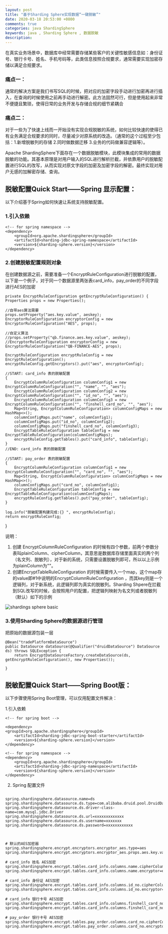 ```yaml
---
layout: post
title: "基于Sharding Sphere实现数据“一键脱敏”"
date: 2020-03-18 20:53:00 +0800
comments: true
categories: java ShardingSphere
keywords: java , Sharding Sphere , 数据脱敏
description: 
---
```



在真实业务场景中，数据库中经常需要存储某些客户的关键性敏感信息如：身份证号、银行卡号、姓名、手机号码等，此类信息按照合规要求，通常需要实现加密存储以满足合规要求。



### 痛点一：

通常的解决方案是我们书写SQL的时候，把对应的加密字段手动进行加密再进行插入，在查询的时候使用之前再手动进行解密。此方法固然可行，但是使用起来非常不便捷且繁琐，使得日常的业务开发与存储合规的细节紧耦合

### 痛点二：

对于一些为了快速上线而一开始没有实现合规脱敏的系统，如何比较快速的使得已有业务满足合规要求的同时，尽量减少对原系统的改造。（通常的这个过程至少包括：1.新增脱敏列的存储 2.同时做数据迁移 3.业务的代码做兼容逻辑等）。





Apache ShardingSphere下面存在一个数据脱敏模块，此模块集成的常用的数据脱敏的功能。其基本原理是对用户输入的SQL进行解析拦截，并依靠用户的脱敏配置进行SQL的改写，从而实现对原文字段的加密及加密字段的解密。最终实现对用户无感的加解密存储、查询。



## 脱敏配置Quick Start——Spring 显示配置：


以下介绍基于Spring如何快速让系统支持脱敏配置。



### 1.引入依赖

	<!-- for spring namespace -->
	<dependency>
		<groupId>org.apache.shardingsphere</groupId>
		<artifactId>sharding-jdbc-spring-namespace</artifactId>
		<version>${sharding-sphere.version}</version>
	</dependency>



### 2.创建脱敏配置规则对象

在创建数据源之前，需要准备一个EncryptRuleConfiguration进行脱敏的配置，以下是一个例子，对于同一个数据源里两张表card_info，pay_order的不同字段进行AES的加密



    private EncryptRuleConfiguration getEncryptRuleConfiguration() {
    Properties props = new Properties();
    
    //自带aes算法需要
    props.setProperty("aes.key.value", aeskey);
    EncryptorRuleConfiguration encryptorConfig = new EncryptorRuleConfiguration("AES", props);
    
    //自定义算法
    //props.setProperty("qb.finance.aes.key.value", aeskey);
    //EncryptorRuleConfiguration encryptorConfig = new EncryptorRuleConfiguration("QB-FINANCE-AES", props);
    
    EncryptRuleConfiguration encryptRuleConfig = new EncryptRuleConfiguration();
    encryptRuleConfig.getEncryptors().put("aes", encryptorConfig);
    
    //START: card_info 表的脱敏配置
    {
        EncryptColumnRuleConfiguration columnConfig1 = new EncryptColumnRuleConfiguration("", "name", "", "aes");
        EncryptColumnRuleConfiguration columnConfig2 = new EncryptColumnRuleConfiguration("", "id_no", "", "aes");
        EncryptColumnRuleConfiguration columnConfig3 = new EncryptColumnRuleConfiguration("", "finshell_card_no", "", "aes");
        Map<String, EncryptColumnRuleConfiguration> columnConfigMaps = new HashMap<>();
        columnConfigMaps.put("name", columnConfig1);
        columnConfigMaps.put("id_no", columnConfig2);
        columnConfigMaps.put("finshell_card_no", columnConfig3);
        EncryptTableRuleConfiguration tableConfig = new EncryptTableRuleConfiguration(columnConfigMaps);
        encryptRuleConfig.getTables().put("card_info", tableConfig);
    }
    //END: card_info 表的脱敏配置
    
    //START: pay_order 表的脱敏配置
    {
        EncryptColumnRuleConfiguration columnConfig1 = new EncryptColumnRuleConfiguration("", "card_no", "", "aes");
        Map<String, EncryptColumnRuleConfiguration> columnConfigMaps = new HashMap<>();
        columnConfigMaps.put("card_no", columnConfig1);
        EncryptTableRuleConfiguration tableConfig = new EncryptTableRuleConfiguration(columnConfigMaps);
        encryptRuleConfig.getTables().put("pay_order", tableConfig);
    }
    
    log.info("脱敏配置构建完成:{} ", encryptRuleConfig);
    return encryptRuleConfig;
}


说明：

1. 创建 EncryptColumnRuleConfiguration 的时候有四个参数，前两个参数分表叫plainColumn、cipherColumn，其意思是数据库存储里面真实的两个列（名文列、脱敏列），对于新的系统，只需要设置脱敏列即可，所以以上示例为plainColumn为""。
2. 创建EncryptTableRuleConfiguration 的时候需要传入一个map，这个map存的value即#1中说明的EncryptColumnRuleConfiguration ，而其key则是一个逻辑列，对于新系统，此逻辑列即为真实的脱敏列。Sharding Shpere在拦截到SQL改写的时候，会按照用户的配置，把逻辑列映射为名文列或者脱敏列（默认）如下的示例


![shardings sphere basic](http://jaskey.github.io/images/shardingsphere/basic.png "shardings sphere basic")





### 3.使用Sharding Sphere的数据源进行管理

把原始的数据源包装一层

```
@Bean("tradePlatformDataSource")
public DataSource dataSource(@Qualifier("druidDataSource") DataSource ds) throws SQLException {
    return EncryptDataSourceFactory.createDataSource(ds, getEncryptRuleConfiguration(), new Properties());

}
```



## 脱敏配置Quick Start——Spring Boot版：

以下步骤使用Spring Boot管理，可以仅用配置文件解决：



1.引入依赖



	<!-- for spring boot -->

	<dependency>
	<groupId>org.apache.shardingsphere</groupId>
		<artifactId>sharding-jdbc-spring-boot-starter</artifactId>
		<version>${sharding-sphere.version}</version>
	</dependency>

	<!-- for spring namespace -->
	<dependency>
		<groupId>org.apache.shardingsphere</groupId>
		<artifactId>sharding-jdbc-spring-namespace</artifactId>
		<version>${sharding-sphere.version}</version>
	</dependency>



2. Spring 配置文件


```

spring.shardingsphere.datasource.name=ds
spring.shardingsphere.datasource.ds.type=com.alibaba.druid.pool.DruidDataSource
spring.shardingsphere.datasource.ds.driver-class-name=com.mysql.jdbc.Driver
spring.shardingsphere.datasource.ds.url=xxxxxxxxxxxxx
spring.shardingsphere.datasource.ds.username=xxxxxxx
spring.shardingsphere.datasource.ds.password=xxxxxxxxxxxx



# 默认的AES加密器
spring.shardingsphere.encrypt.encryptors.encryptor_aes.type=aes
spring.shardingsphere.encrypt.encryptors.encryptor_aes.props.aes.key.value=hkiqAXU6Ur5fixGHaO4Lb2V2ggausYwW

# card_info 姓名 AES加密
spring.shardingsphere.encrypt.tables.card_info.columns.name.cipherColumn=name
spring.shardingsphere.encrypt.tables.card_info.columns.name.encryptor=encryptor_aes

# card_info 身份证 AES加密
spring.shardingsphere.encrypt.tables.card_info.columns.id_no.cipherColumn=id_no
spring.shardingsphere.encrypt.tables.card_info.columns.id_no.encryptor=encryptor_aes

# card_info 银行卡号 AES加密
spring.shardingsphere.encrypt.tables.card_info.columns.finshell_card_no.cipherColumn=finshell_card_no
spring.shardingsphere.encrypt.tables.card_info.columns.finshell_card_no.encryptor=encryptor_aes

# pay_order 银行卡号 AES加密
spring.shardingsphere.encrypt.tables.pay_order.columns.card_no.cipherColumn=card_no
spring.shardingsphere.encrypt.tables.pay_order.columns.card_no.encryptor=encryptor_aes
```


